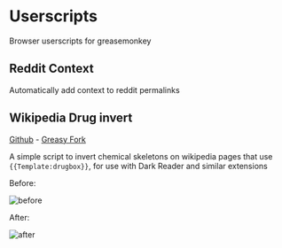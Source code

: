 # Userscripts

Browser userscripts for greasemonkey

## Reddit Context

Automatically add context to reddit permalinks

## Wikipedia Drug invert

[Github](https://github.com/srsutherland/Userscripts/blob/master/wiki-drug-invert.user.js) - [Greasy Fork](https://greasyfork.org/en/scripts/396052-wikipedia-drug-invert)

A simple script to invert chemical skeletons on wikipedia pages that use `{{Template:drugbox}}`, for use with Dark Reader and similar extensions

Before:

![before](https://greasyfork.org/system/screenshots/screenshots/000/018/928/original/Screenshot_2020-02-04_at_12.49.58_AM.png?1580806265)

After:

![after](https://greasyfork.org/system/screenshots/screenshots/000/018/929/original/Screenshot_2020-02-04_at_12.50.31_AM.png?1580806265)
